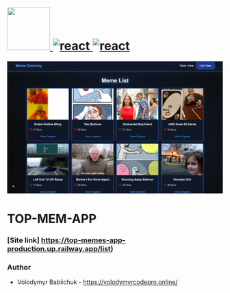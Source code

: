 # <span align="left"> <a href="https://reactjs.org/" target="_blank" rel="noreferrer"> <img src="https://cdn.jsdelivr.net/gh/devicons/devicon@latest/icons/nextjs/nextjs-original.svg" width="100" height="100"/> <a href="https://reactjs.org/" target="_blank" rel="noreferrer"> <img src="https://cdn.jsdelivr.net/gh/devicons/devicon@latest/icons/tailwindcss/tailwindcss-original.svg" alt="react" width="110" height="110"/> </a> <a href="https://reactjs.org/" target="_blank" rel="noreferrer"> <img src="https://cdn.jsdelivr.net/gh/devicons/devicon@latest/icons/openapi/openapi-plain-wordmark.svg" alt="react" width="130" height="130"/> </a>

![Alt-текст](./public/preview.png)

# TOP-MEM-APP

### [Site link] https://top-memes-app-production.up.railway.app/list)

### Author

- Volodymyr Babiichuk - https://volodymyrcodepro.online/

